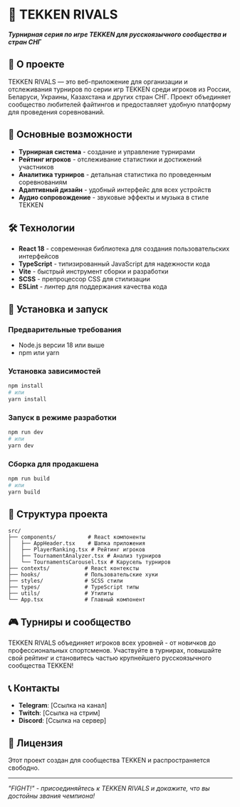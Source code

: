 # 🥊 TEKKEN RIVALS

**_Турнирная серия по игре TEKKEN для русскоязычного сообщества и стран СНГ_**

## 📖 О проекте

TEKKEN RIVALS — это веб-приложение для организации и отслеживания турниров по серии игр TEKKEN среди игроков из России, Беларуси, Украины, Казахстана и других стран СНГ. Проект объединяет сообщество любителей файтингов и предоставляет удобную платформу для проведения соревнований.

## 🎯 Основные возможности

- **Турнирная система** - создание и управление турнирами
- **Рейтинг игроков** - отслеживание статистики и достижений участников
- **Аналитика турниров** - детальная статистика по проведенным соревнованиям
- **Адаптивный дизайн** - удобный интерфейс для всех устройств
- **Аудио сопровождение** - звуковые эффекты и музыка в стиле TEKKEN

## 🛠 Технологии

- **React 18** - современная библиотека для создания пользовательских интерфейсов
- **TypeScript** - типизированный JavaScript для надежности кода
- **Vite** - быстрый инструмент сборки и разработки
- **SCSS** - препроцессор CSS для стилизации
- **ESLint** - линтер для поддержания качества кода

## 🚀 Установка и запуск

### Предварительные требования

- Node.js версии 18 или выше
- npm или yarn

### Установка зависимостей

```bash
npm install
# или
yarn install
```

### Запуск в режиме разработки

```bash
npm run dev
# или
yarn dev
```

### Сборка для продакшена

```bash
npm run build
# или
yarn build
```

## 📁 Структура проекта

```text
src/
├── components/          # React компоненты
│   ├── AppHeader.tsx    # Шапка приложения
│   ├── PlayerRanking.tsx # Рейтинг игроков
│   ├── TournamentAnalyzer.tsx # Анализ турниров
│   └── TournamentsCarousel.tsx # Карусель турниров
├── contexts/           # React контексты
├── hooks/              # Пользовательские хуки
├── styles/             # SCSS стили
├── types/              # TypeScript типы
├── utils/              # Утилиты
└── App.tsx             # Главный компонент
```

## 🎮 Турниры и сообщество

TEKKEN RIVALS объединяет игроков всех уровней - от новичков до профессиональных спортсменов. Участвуйте в турнирах, повышайте свой рейтинг и становитесь частью крупнейшего русскоязычного сообщества TEKKEN!

## 📞 Контакты

- **Telegram**: [Ссылка на канал]
- **Twitch**: [Ссылка на стрим]
- **Discord**: [Ссылка на сервер]

## 📄 Лицензия

Этот проект создан для сообщества TEKKEN и распространяется свободно.

---

_"FIGHT!" - присоединяйтесь к TEKKEN RIVALS и докажите, что вы достойны звания чемпиона!_
